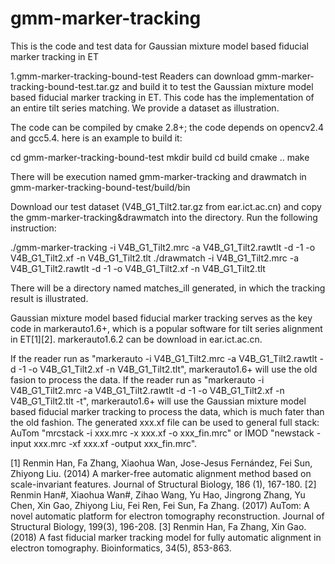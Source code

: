 # gmm-marker-tracking
This is the code and test data for Gaussian mixture model based fiducial marker tracking in ET

1.gmm-marker-tracking-bound-test
Readers can download gmm-marker-tracking-bound-test.tar.gz and build it to test the Gaussian mixture model based fiducial marker tracking in ET. This code has the implementation of an entire tilt series matching. We provide a dataset as illustration. 

The code can be compiled by cmake 2.8+; the code depends on opencv2.4 and gcc5.4. here is an example to build it:

cd gmm-marker-tracking-bound-test
mkdir build
cd build
cmake ..
make

There will be execution named gmm-marker-tracking and drawmatch in gmm-marker-tracking-bound-test/build/bin

Download our test dataset (V4B_G1_Tilt2.tar.gz from ear.ict.ac.cn) and copy the gmm-marker-tracking&drawmatch into the directory. Run the following instruction:

./gmm-marker-tracking -i V4B_G1_Tilt2.mrc -a V4B_G1_Tilt2.rawtlt -d -1 -o V4B_G1_Tilt2.xf -n V4B_G1_Tilt2.tlt
 ./drawmatch -i V4B_G1_Tilt2.mrc -a V4B_G1_Tilt2.rawtlt -d -1 -o V4B_G1_Tilt2.xf -n V4B_G1_Tilt2.tlt

There will be a directory named matches_ill generated, in which the tracking result is illustrated.

Gaussian mixture model based fiducial marker tracking serves as the key code in markerauto1.6+, which is a popular software for tilt series alignment in ET[1][2]. markerauto1.6.2 can be download in ear.ict.ac.cn.

If the reader run as "markerauto -i V4B_G1_Tilt2.mrc -a V4B_G1_Tilt2.rawtlt -d -1 -o V4B_G1_Tilt2.xf -n V4B_G1_Tilt2.tlt", markerauto1.6+ will use the old fasion to process the data. If the reader run as "markerauto -i V4B_G1_Tilt2.mrc -a V4B_G1_Tilt2.rawtlt -d -1 -o V4B_G1_Tilt2.xf -n V4B_G1_Tilt2.tlt -t", markerauto1.6+ will use the Gaussian mixture model based fiducial marker tracking to process the data, which is much fater than the old fashion. The generated xxx.xf file can be used to general full stack: AuTom "mrcstack -i xxx.mrc -x xxx.xf -o xxx_fin.mrc" or IMOD "newstack -input xxx.mrc -xf xxx.xf -output xxx_fin.mrc".

[1] Renmin Han, Fa Zhang, Xiaohua Wan, Jose-Jesus Fernández, Fei Sun, Zhiyong Liu. (2014) A marker-free automatic alignment method based on scale-invariant features. Journal of Structural Biology, 186 (1), 167-180.
[2] Renmin Han#, Xiaohua Wan#, Zihao Wang, Yu Hao, Jingrong Zhang, Yu Chen, Xin Gao, Zhiyong Liu, Fei Ren, Fei Sun, Fa Zhang. (2017) AuTom: A novel automatic platform for electron tomography reconstruction. Journal of Structural Biology, 199(3), 196-208.
[3] Renmin Han, Fa Zhang, Xin Gao. (2018) A fast fiducial marker tracking model for fully automatic alignment in electron tomography. Bioinformatics, 34(5), 853-863.
